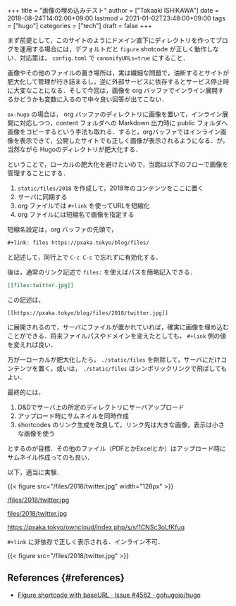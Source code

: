 +++
title = "画像の埋め込みテスト"
author = ["Takaaki ISHIKAWA"]
date = 2018-08-24T14:02:00+09:00
lastmod = 2021-01-02T23:48:00+09:00
tags = ["hugo"]
categories = ["tech"]
draft = false
+++

まず前提として，このサイトのようにドメイン直下にディレクトリを作ってブログを運用する場合には，デフォルトだと `figure` shotcode が正しく動作しない．対応策は， `config.toml` で `canonifyURLs=true` にすること．

画像やその他のファイルの置き場所は，実は繊細な問題で，油断するとサイトが肥大化して管理が行き詰まるし，逆に外部サービスに依存するとサービス停止時に大変なことになる．そして今回は，画像を org バッファでインライン展開するかどうかも変数に入るので中々良い回答が出てこない．

`ox-hugo` の場合は， org バッファのディレクトリに画像を置いて，インライン展開に対応しつつ，content フォルダへの Markdown 出力時に public フォルダへ画像をコピーするという手法も取れる．すると，orgバッファではインライン画像を表示できて，公開したサイトでも正しく画像が表示されるようになる．が，当然ながら Hugoのディレクトリが肥大化する．

ということで，ローカルの肥大化を避けたいので，当面は以下のフローで画像を管理することにする．

1.  `static/files/2018` を作成して，2018年のコンテンツをここに置く
2.  サーバに同期する
3.  org ファイルでは `#+link` を使ってURLを短縮化
4.  org ファイルには短縮名で画像を指定する

短縮名設定は，org バッファの先頭で，

```org
#+link: files https://pxaka.tokyo/blog/files/
```

と記述して，同行上で `C-c C-c` で忘れずに有効化する．

後は，通常のリンク記述で `files:` を使えばパスを簡略記入できる．

```org
[[files:twitter.jpg]]
```

この記述は，

```nil
[[https://pxaka.tokyo/blog/files/2018/twitter.jpg]]
```

に展開されるので，サーバにファイルが置かれていれば，確実に画像を埋め込むことができる．将来ファイルパスやドメインを変えたとしても， `#+link` 側の値を変えれば良い．

万が一ローカルが肥大化したら， `./static/files` を削除して，サーバにだけコンテンツを置く，或いは， `./static/files` はシンボリックリンクで飛ばしてもよい．

最終的には，

1.  D&Dでサーバ上の所定のディレクトリにサーバアップロード
2.  アップロード時にサムネイルを同時作成
3.  shortcodes のリンク生成を改良して，リンク先は大きな画像，表示は小さな画像を使う

とするのが目標．その他のファイル（PDFとかExcelとか）はアップロード時にサムネイル作成ってのも良い．

以下，適当に実験．

{{< figure src="/files/2018/twitter.jpg" width="128px" >}}

[/files/2018/twitter.jpg](~/Dropbox/org/blog/static/files/2018/twitter.jpg)

[files/2018/twitter.jpg](../static/files/2018/twitter.jpg)

<https://pxaka.tokyo/owncloud/index.php/s/sf1CNSc3oLfKfuq>

`#+link` に非依存で正しく表示される．インライン不可．

{{< figure src="/files/2018/twitter.jpg" >}}


## References {#references}

-   [Figure shortcode with baseURL · Issue #4562 · gohugoio/hugo](https://github.com/gohugoio/hugo/issues/4562)
